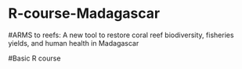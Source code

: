 # R-course-Madagascar
#ARMS to reefs: A new tool to restore coral reef biodiversity, fisheries yields, and human health in Madagascar

#Basic R course
